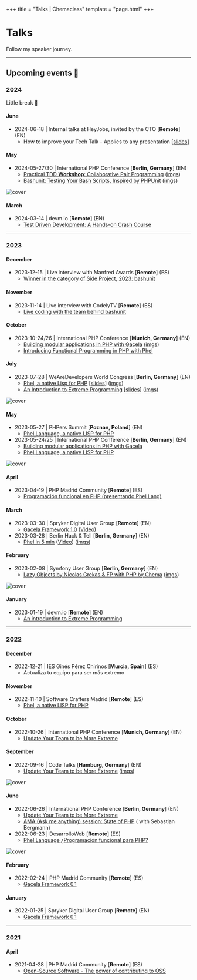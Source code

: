 +++
title = "Talks | Chemaclass"
template = "page.html"
+++

# Talks

Follow my speaker journey.

---

## Upcoming events 🎤

### 2024

Little break 🧱

#### June

- 2024-06-18 | Internal talks at HeyJobs, invited by the CTO [**Remote**] (EN)
  - How to improve your Tech Talk - Applies to any presentation [[slides](https://docs.google.com/presentation/d/1v-bMvFSR-cXtAi7MtafoTh-qEXBkH3_6wPId0ZNTv0s/view)]

#### May

- 2024-05-27/30 | International PHP Conference [**Berlin, Germany**] (EN)
    - [Practical TDD **Workshop**: Collaborative Pair Programming](https://phpconference.com/agile-culture/practical-tdd-workshop/) ([imgs](https://www.linkedin.com/feed/update/urn:li:activity:7200844992779567104/))
    - [Bashunit: Testing Your Bash Scripts, Inspired by PHPUnit](https://phpconference.com/devops-continuous-delivery/bashunit-testing-bash-scripts/) ([imgs](https://www.linkedin.com/feed/update/urn:li:activity:7201174305655693312/))

![cover](/images/talks/2024-05-28/tdd-workshop-ipc-berin-24.jpg)

#### March

- 2024-03-14 | devm.io [**Remote**] (EN)
    - [Test Driven Development: A Hands-on Crash Course](https://devm.io/live-events/test-driven-development-a-hands-on-crash-course/)

---

### 2023

#### December

- 2023-12-15 | Live interview with Manfred Awards [**Remote**] (ES)
    - [Winner in the category of Side Project, 2023: bashunit](https://www.youtube.com/watch?v=X0FhUzX-aI4&t=995s)

#### November

- 2023-11-14 | Live interview with CodelyTV [**Remote**] (ES)
    - [Live coding with the team behind bashunit](https://www.youtube.com/watch?v=6Bn8gbUurdk)

#### October

- 2023-10-24/26 | International PHP Conference [**Munich, Germany**] (EN)
    - [Building modular applications in PHP with Gacela](https://phpconference.com/software-architecture/modular-applications-php-gacela/) ([imgs](https://www.linkedin.com/feed/update/urn:li:activity:7127206712805056513/))
    - [Introducing Functional Programming in PHP with Phel](https://phpconference.com/php-core-coding/phel-language-a-native-lisp-for-php/)

#### July

- 2023-07-28 | WeAreDevelopers World Congress [**Berlin, Germany**] (EN)
    - [Phel, a native Lisp for PHP](https://www.wearedevelopers.com/world-congress/program#sz-tab-45135) [[slides](https://docs.google.com/presentation/d/1Zc3zxz9VIujh43enXhgTgvm2kCz9aQKSU1nsrtL_HEs)] ([imgs](https://www.linkedin.com/feed/update/urn:li:activity:7091038575588200448/))
    - [An Introduction to Extreme Programming](https://www.wearedevelopers.com/world-congress/program#sz-tab-45135) [[slides](https://docs.google.com/presentation/d/1l-Mxfb6Cc9scPaqiB6j7HORwxRdhv4lqCDWtK7biMzs)] ([imgs](https://www.linkedin.com/feed/update/urn:li:activity:7091038575588200448/))

![cover](/images/talks/2023-07-28/phel-we-are-devs-23.jpg)

#### May

- 2023-05-27 | PHPers Summit [**Poznan, Poland**] (EN)
    - [Phel Language, a native LISP for PHP](https://summit.phpers.pl/en/agenda)
- 2023-05-24/25 | International PHP Conference [**Berlin, Germany**] (EN)
    - [Building modular applications in PHP with Gacela](https://phpconference.com/software-architecture/modular-applications-php-gacela/)
    - [Phel Language, a native LISP for PHP](https://phpconference.com/php-core-coding/phel-language-a-native-lisp-for-php/)

![cover](/images/talks/2023-05-24/gacela-ipc-berin-23.jpg)

#### April

- 2023-04-19 | PHP Madrid Community [**Remote**] (ES)
    - [Programación funcional en PHP (presentando Phel Lang)](https://www.meetup.com/phpmad/events/292576962)

#### March

- 2023-03-30 | Spryker Digital User Group [**Remote**] (EN)
    - [Gacela Framework 1.0](https://www.meetup.com/spryker-user-group/events/289944797/) ([Video](https://youtu.be/oM6CDyWz92o))
- 2023-03-28 | Berlin Hack & Tell [**Berlin, Germany**] (EN)
    - [Phel in 5 min](https://www.meetup.com/Berlin-Hack-and-Tell/events/292379070) ([Video](https://youtu.be/ZQTann9ItH8)) ([imgs](https://www.linkedin.com/feed/update/urn:li:activity:7046766759197999104/))

#### February

- 2023-02-08 | Symfony User Group [**Berlin, Germany**] (EN)
    - [Lazy Objects by Nicolas Grekas & FP with PHP by Chema](https://www.meetup.com/sfugberlin/events/290735168/) ([imgs](https://www.linkedin.com/feed/update/urn:li:activity:7029831557389414401/))

![cover](/images/talks/2023-02-08/phel-sf-group-23.jpg)

#### January

- 2023-01-19 | devm.io [**Remote**] (EN)
    - [An introduction to Extreme Programming](https://devm.io/update-your-team-to-be-more-extreme/)

---

### 2022

#### December

- 2022-12-21 | IES Ginés Pérez Chirinos [**Murcia, Spain**] (ES)
    - Actualiza tu equipo para ser más extremo

#### November

- 2022-11-10 | Software Crafters Madrid [**Remote**] (ES)
    - [Phel, a native LISP for PHP](https://www.meetup.com/madswcraft/events/289206891/)

#### October

- 2022-10-26 | International PHP Conference [**Munich, Germany**] (EN)
    - [Update Your Team to be More Extreme](https://phpconference.com/mixed/update-your-team-to-be-more-extreme/)

#### September

- 2022-09-16 | Code Talks [**Hamburg, Germany**] (EN)
    - [Update Your Team to be More Extreme](https://codetalks.de/speakers#speaker-985?event=7) ([imgs](https://www.linkedin.com/feed/update/urn:li:activity:6976595953680015360/))

![cover](/images/talks/2022-09-16/update-your-team-code-talks-22.jpg)

#### June

- 2022-06-26 | International PHP Conference [**Berlin, Germany**] (EN)
    - [Update Your Team to be More Extreme](https://phpconference.com/mixed/update-your-team-to-be-more-extreme/)
    - [AMA (Ask me anything) session: State of PHP](https://phpconference.com/php-core-coding/ama-ask-me-anything-session-state-of-php/) (
      with Sebastian Bergmann)
- 2022-06-23 | DesarrolloWeb [**Remote**] (ES)
    - [Phel Language ¿Programación funcional para PHP?](https://www.youtube.com/live/9pElbTEcyGA)

![cover](/images/talks/2022-06-23/ama-state-of-php.jpg)

#### February

- 2022-02-24 | PHP Madrid Community [**Remote**] (ES)
    - [Gacela Framework 0.1](https://www.meetup.com/phpmad/events/284069182/)

#### January

- 2022-01-25 | Spryker Digital User Group [**Remote**] (EN)
    - [Gacela Framework 0.1](https://www.meetup.com/spryker-user-group/events/282267564/)

---

### 2021

#### April

- 2021-04-28 | PHP Madrid Community [**Remote**] (ES)
    - [Open-Source Software - The power of contributing to OSS](https://www.meetup.com/phpmad/events/277733306/)

